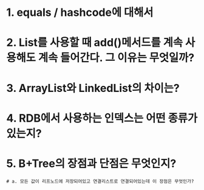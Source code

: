 # 1. equals / hashcode에 대해서

# 2. List를 사용할 때 add()메서드를 계속 사용해도 계속 들어간다. 그 이유는 무엇일까?

# 3. ArrayList와 LinkedList의 차이는?

# 4. RDB에서 사용하는 인덱스는 어떤 종류가 있는지?

# 5. B+Tree의 장점과 단점은 무엇인지?

    # a. 모든 값이 리프노드에 저장되어있고 연결리스트로 연결되어있는데 이 장점은 무엇인가?
